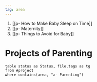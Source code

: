 ```yaml
---
tag: area
---
```


1. [[p- How to Make Baby Sleep on Time]]
2. [[p- Maternity]]
3. [[p- Things to Avoid for Baby]]


# Projects of Parenting

```dataview
table status as Status, file.tags as tg
from #project
where contains(area, "a- Parenting")
```

